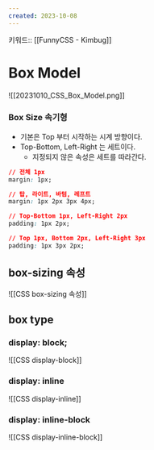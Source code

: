 ```yaml
---
created: 2023-10-08
---
```

키워드:: [[FunnyCSS - Kimbug]]

# Box Model

![[20231010_CSS_Box_Model.png]]

### Box Size 속기형

- 기본은 Top 부터 시작하는 시계 방향이다.
- Top-Bottom, Left-Right 는 세트이다.
    - 지정되지 않은 속성은 세트를 따라간다.

```css
// 전체 1px
margin: 1px;

// 탑, 라이트, 바텀, 레프트
margin: 1px 2px 3px 4px;

// Top-Bottom 1px, Left-Right 2px
padding: 1px 2px;

// Top 1px, Bottom 2px, Left-Right 3px
padding: 1px 3px 2px;
```

## box-sizing 속성

![[CSS box-sizing 속성]]

## box type

### display: block;

![[CSS display-block]]

### display: inline

![[CSS display-inline]]

### display: inline-block

![[CSS display-inline-block]]